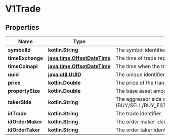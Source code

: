 
# V1Trade

## Properties
| Name | Type | Description | Notes |
| ------------ | ------------- | ------------- | ------------- |
| **symbolId** | **kotlin.String** | The symbol identifier. |  [optional] |
| **timeExchange** | [**java.time.OffsetDateTime**](java.time.OffsetDateTime.md) | The time of trade reported by the exchange. |  [optional] |
| **timeCoinapi** | [**java.time.OffsetDateTime**](java.time.OffsetDateTime.md) | The time when the trade was received by CoinAPI. |  [optional] |
| **uuid** | [**java.util.UUID**](java.util.UUID.md) | The unique identifier for the trade. |  [optional] |
| **price** | **kotlin.Double** | The price of the transaction. |  [optional] |
| **propertySize** | **kotlin.Double** | The base asset amount traded in the transaction. |  [optional] |
| **takerSide** | **kotlin.String** | The aggressor side of the transaction (BUY/SELL/BUY_ESTIMATED/SELL_ESTIMATED/UNKNOWN). |  [optional] |
| **idTrade** | **kotlin.String** | The trade identifier. |  [optional] |
| **idOrderMaker** | **kotlin.String** | The order maker identifier. |  [optional] |
| **idOrderTaker** | **kotlin.String** | The order taker identifier. |  [optional] |



